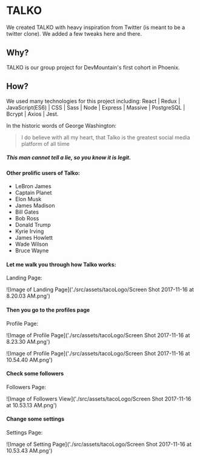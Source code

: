 # TALKO
 We created TALKO with heavy inspiration from Twitter (is meant to be a twitter clone). We added a few tweaks here and there.

 ## Why?
 TALKO is our group project for DevMountain's first cohort in Phoenix.

 ## How?
 We used many technologies for this project including: React | Redux | JavaScript(ES6) | CSS | Sass | Node | Express | Massive | PostgreSQL | Bcrypt | Axios | Jest.

 In the historic words of George Washington:
 > I do believe with all my heart, that Talko is the greatest social media platform of all tiime

 ##### This man cannot tell a lie, so you know it is legit.

 #### Other prolific users of Talko:

 - LeBron James
 - Captain Planet
 - Elon Musk
 - James Madison
 - Bill Gates
 - Bob Ross
 - Donald Trump
 - Kyrie Irving
 - James Howlett
 - Wade Wilson
 - Bruce Wayne

#### Let me walk you through how Talko works:

Landing Page:

![Image of Landing Page]('./src/assets/tacoLogo/Screen Shot 2017-11-16 at 8.20.03 AM.png')

#### Then you go to the profiles page

Profile Page:

![Image of Profile Page]('./src/assets/tacoLogo/Screen Shot 2017-11-16 at 8.23.30 AM.png')

![Image of Profile Page]('./src/assets/tacoLogo/Screen Shot 2017-11-16 at 10.54.40 AM.png')

#### Check some followers

Followers Page:

![Image of Followers View]('./src/assets/tacoLogo/Screen Shot 2017-11-16 at 10.53.13 AM.png')

#### Change some settings

Settings Page:

![Image of Setting Page]('./src/assets/tacoLogo/Screen Shot 2017-11-16 at 10.53.43 AM.png')